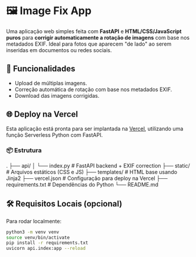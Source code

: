 # 🖼️ Image Fix App

Uma aplicação web simples feita com **FastAPI** e **HTML/CSS/JavaScript puros** para **corrigir automaticamente a rotação de imagens** com base nos metadados EXIF. Ideal para fotos que aparecem "de lado" ao serem inseridas em documentos ou redes sociais.

## 🚀 Funcionalidades

- Upload de múltiplas imagens.
- Correção automática de rotação com base nos metadados EXIF.
- Download das imagens corrigidas.

## 🌐 Deploy na Vercel

Esta aplicação está pronta para ser implantada na [Vercel](https://vercel.com), utilizando uma função Serverless Python com FastAPI.

### 📦 Estrutura
. ├── api/ │ └── index.py # FastAPI backend + EXIF correction ├── static/ # Arquivos estáticos (CSS e JS) ├── templates/ # HTML base usando Jinja2 ├── vercel.json # Configuração para deploy na Vercel ├── requirements.txt # Dependências do Python └── README.md

## 🛠️ Requisitos Locais (opcional)

Para rodar localmente:

```bash
python3 -m venv venv
source venv/bin/activate
pip install -r requirements.txt
uvicorn api.index:app --reload
